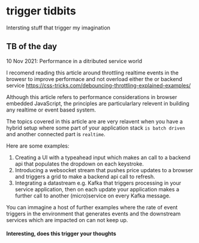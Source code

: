 # trigger tidbits
Intersting stuff that trigger my imagination


## TB of the day

10 Nov 2021: Performance in a ditributed service world

I recomend reading this article around throttling realtime events in the browesr to improve performace and not overload either the or backend service
https://css-tricks.com/debouncing-throttling-explained-examples/

Although this article refers to performance considerations in browser embedded JavaScript, the principles are particularlary relevent in building any realtime or event based system. 

The topics covered in this article are are very relavent when you have a hybrid setup where some part of your application stack `is batch driven` and another connected part is `realtime`.

Here are some examples:
1.  Creating a UI with a typeahead input which makes an call to a backend api that populates the dropdown on each keystroke.
2.  Introducing a websocket stream that pushes price updates to a browser and triggers a grid to make a backend api call to refresh.
3.  Integrating a datastream e.g. Kafka that triggers processing in your service application, then on each update your application makes a further call to another (micro)service on every Kafka message.

You can immagine a host of further examples where the rate of event triggers in the environment that generates events and the downstream services which are impacted on can not keep up.

#### Interesting, does this trigger your thoughts

